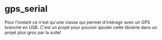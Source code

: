 # gps_serial

Pour l'instant ce n'est qu'une classe qui permet d'intéragir avec un GPS branché en USB. 
C'est un projet pour pouvoir ajouter cette librairie dans un projet plus gros par la suite!

